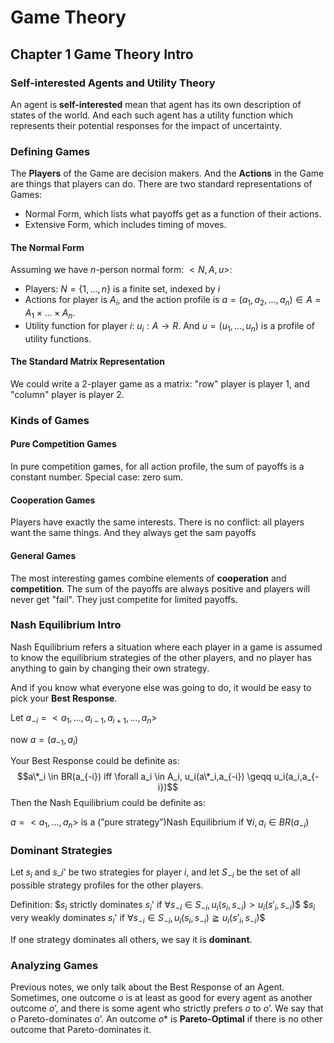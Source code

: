 # Game Theory
## Chapter 1 Game Theory Intro
### Self-interested Agents and Utility Theory
An agent is **self-interested** mean that agent has its own description of states of the world. And each such agent has  a utility function which represents their potential responses for the impact of uncertainty.
### Defining Games
The **Players** of the Game are decision makers. And the **Actions** in the Game are things that players can do.
There are two standard representations of Games:
- Normal Form, which lists what payoffs get as a function of their actions.
- Extensive Form, which includes timing of moves.
#### The Normal Form
Assuming we have $n$-person normal form: $<N,A,u>$:
- Players: $N = \{1,...,n\}$ is a finite set, indexed by $i$
- Actions for player is $A_i$, and the action profile is $a=(a_1,a_2,...,a_n) \in A=A_1\times...\times A_n$.
- Utility function for player $i$: $u_i: A\to R$. And $u=(u_1,...,u_n)$ is a profile of utility functions.
#### The Standard Matrix Representation
We could write a 2-player game as a matrix: "row" player is player 1, and "column" player is player  2.
### Kinds of Games
#### Pure Competition Games
In pure competition games, for all action profile, the sum of payoffs is a constant number. Special case: zero sum.
#### Cooperation Games
Players have exactly the same interests. There is no conflict: all players want the same things. And they always get the sam payoffs
#### General Games
The most interesting games combine elements of **cooperation** and **competition**. The sum of the payoffs are always positive and players will never get "fail". They just competite for limited payoffs.
### Nash Equilibrium Intro
Nash Equilibrium refers a situation where each player in a game is assumed to know the equilibrium strategies of the other players, and no player has anything to gain by changing their own strategy.

And if you know what everyone else was going to do, it would be easy to pick your **Best Response**.

Let $a_{-i}=<a_1,…,a_{i-1},a_{i+1},…,a_n>$

now $a=(a_{-1},a_i)$

Your Best Response could be definite as:
$$a\*_i \in BR(a_{-i}) iff \forall a_i \in A_i, u_i(a\*_i,a_{-i}) \geqq u_i(a_i,a_{-i})$$
Then the Nash Equilibrium could be definite as:

$a=<a_1,…,a_n>$ is a (”pure strategy”)Nash Equilibrium if $\forall i,a_i \in BR(a_{-i})$
  
### Dominant Strategies
Let $s_i$ and $s\_i$' be two strategies for player $i$, and let $S_{-i}$ be the set of all possible strategy profiles for the other players.

Definition:
$$s_i$ strictly dominates $s_i$' if $\forall s_{-i} \in S_{-i},u_i(s_i,s_{-i}) > u_i(s'_i,s_{-i})$$
$$s_i$ very weakly dominates $s_i$' if $\forall s_{-i} \in S_{-i},u_i(s_i,s_{-i}) \geqq u_i(s’_i,s_{-i})$$

If one strategy dominates all others, we say it is **dominant**.

### Analyzing Games
Previous notes, we only talk about the Best Response of an Agent. Sometimes, one outcome $o$ is at least as good for every agent as another outcome $o’$, and there is some agent who strictly prefers $o$ to $o’$. We say that $o$ Pareto-dominates $o’$. An outcome $o*$ is **Pareto-Optimal** if there is no other outcome that Pareto-dominates it.



